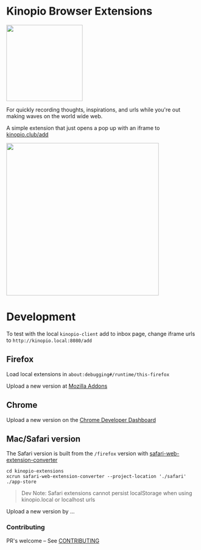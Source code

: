 # Kinopio Browser Extensions

<img src="https://us-east-1.linodeobjects.com/kinopio-uploads/DBu2iN5CC5i5f4VOqB2lI/SPPOKY-WITCH.png" width="200">

For quickly recording thoughts, inspirations, and urls while you're out making waves on the world wide web.

A simple extension that just opens a pop up with an iframe to [kinopio.club/add](https://kinopio.club/add)

<img src="https://us-east-1.linodeobjects.com/kinopio-uploads/dPFZjLqbKUlz3Ooa9BviV/safari-extension-beta-cropped.gif" width="400" />

# Development

To test with the local `kinopio-client` add to inbox page, change iframe urls to `http://kinopio.local:8080/add`

## Firefox

Load local extensions in `about:debugging#/runtime/this-firefox`

Upload a new version at [Mozilla Addons](https://addons.mozilla.org/en-US/developers/addon/add-to-kinopio/edit)

## Chrome

Upload a new version on the [Chrome Developer Dashboard](https://chrome.google.com/webstore/devconsole)

## Mac/Safari version

The Safari version is built from the `/firefox` version with [safari-web-extension-converter](https://developer.apple.com/documentation/safariservices/safari_web_extensions/converting_a_web_extension_for_safari)

```
cd kinopio-extensions
xcrun safari-web-extension-converter --project-location './safari' ./app-store
```

> Dev Note: Safari extensions cannot persist localStorage when using kinopio.local or localhost urls

Upload a new version by ...

### Contributing

PR's welcome – See [CONTRIBUTING](CONTRIBUTING.md)
